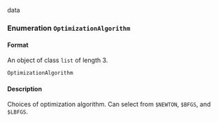  data

### Enumeration `OptimizationAlgorithm`

#### Format

An object of class `list` of length 3.

```r
OptimizationAlgorithm
```

#### Description

Choices of optimization algorithm. Can select from `$NEWTON`, `$BFGS`, and `$LBFGS`.



